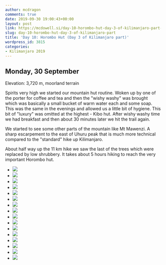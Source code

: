 ```yaml
---
author: mcdragon
comments: true
date: 2019-09-30 19:00:43+00:00
layout: post
link: https://mcdowell.si/day-10-horombo-hut-day-3-of-kilimanjaro-part-3815.html
slug: day-10-horombo-hut-day-3-of-kilimanjaro-part
title: 'Day 10: Horombo Hut (Day 3 of Kilimanjaro part)'
wordpress_id: 3815
categories:
- Kilimanjaro 2019
---
```





## Monday, 30 September







Elevation: 3,720 m, moorland terrain







Spirits very high we started our mountain hut routine. Woken up by one of the porter for coffee and tea and then the "wishy washy" was brought which was basically a small bucket of warm water each and some soap. This was the same in the evenings and allowed us a little bit of hygiene. This bit of "luxury" was omitted at the highest - Kibo hut. After wishy washy time we had breakfast and then about 30 minutes later we hit the trail again.







We started to see some other parts of the mountain like Mt Mawenzi. A sharp escarpement to the east of Uhuru peak that is much more technical compared to the "standard" hike up Kilimanjaro.







About half way up the 11 km hike we saw the last of the trees which were replaced by low shrubbery. It takes about 5 hours hiking to reach the very important Horombo hut. 







  * [![](https://mcdowell.si/wp-content/uploads/2019/10/2019-09-30-06.47.26.resized.jpg)](https://mcdowell.si/?attachment_id=4530)
  * [![](https://mcdowell.si/wp-content/uploads/2019/10/2019-09-30-08.33.30.resized.jpg)](https://mcdowell.si/?attachment_id=4531)
  * [![](https://mcdowell.si/wp-content/uploads/2019/10/2019-09-30-08.42.23.resized.jpg)](https://mcdowell.si/?attachment_id=4532)
  * [![](https://mcdowell.si/wp-content/uploads/2019/10/2019-09-30-08.45.49.resized.jpg)](https://mcdowell.si/?attachment_id=4533)
  * [![](https://mcdowell.si/wp-content/uploads/2019/10/2019-09-30-10.27.41.resized.jpg)](https://mcdowell.si/?attachment_id=4534)
  * [![](https://mcdowell.si/wp-content/uploads/2019/10/2019-09-30-10.54.29.resized.jpg)](https://mcdowell.si/?attachment_id=4535)
  * [![](https://mcdowell.si/wp-content/uploads/2019/10/2019-09-30-10.55.57.resized.jpg)](https://mcdowell.si/?attachment_id=4536)
  * [![](https://mcdowell.si/wp-content/uploads/2019/10/2019-09-30-12.28.40.resized.jpg)](https://mcdowell.si/?attachment_id=4537)
  * [![](https://mcdowell.si/wp-content/uploads/2019/10/2019-09-30-12.28.42.resized.jpg)](https://mcdowell.si/?attachment_id=4538)
  * [![](https://mcdowell.si/wp-content/uploads/2019/10/2019-09-30-12.28.45.resized.jpg)](https://mcdowell.si/?attachment_id=4539)
  * [![](https://mcdowell.si/wp-content/uploads/2019/10/2019-09-30-13.10.04.resized.jpg)](https://mcdowell.si/?attachment_id=4540)
  * [![](https://mcdowell.si/wp-content/uploads/2019/10/2019-09-30-14.18.39.resized.jpg)](https://mcdowell.si/?attachment_id=4541)
  * [![](https://mcdowell.si/wp-content/uploads/2019/10/2019-09-30-14.23.12.resized.jpg)](https://mcdowell.si/?attachment_id=4542)
  * [![](https://mcdowell.si/wp-content/uploads/2019/10/2019-09-30-14.32.17.resized.jpg)](https://mcdowell.si/?attachment_id=4543)
  * [![](https://mcdowell.si/wp-content/uploads/2019/10/2019-09-30-16.47.31.resized.jpg)](https://mcdowell.si/?attachment_id=4544)
  * [![](https://mcdowell.si/wp-content/uploads/2019/10/2019-09-30-18.07.13.resized.jpg)](https://mcdowell.si/?attachment_id=4545)


